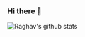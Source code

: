 ### Hi there 👋

<!--
**FernandoSilvaDS/FernandoSilvaDS** is a ✨ _special_ ✨ repository because its `README.md` (this file) appears on your GitHub profile.

Here are some ideas to get you started:

- 🔭 I’m currently working on ...
- 🌱 I’m currently learning ...
- 👯 I’m looking to collaborate on ...
- 🤔 I’m looking for help with ...
- 💬 Ask me about ...
- 📫 How to reach me: ...
- 😄 Pronouns: ...
- ⚡ Fun fact: ...



-->
<img alt="Raghav's github stats" src="https://github-readme-stats.vercel.app/api?username=FernandoSilvaDS-byte&&show_icons=true&title_color=ffffff&icon_color=bb2acf&text_color=daf7dc&bg_color=151515" >
